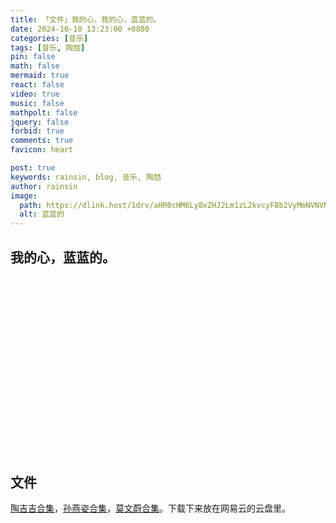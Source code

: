 ```yaml
---
title: 「文件」我的心，我的心，蓝蓝的。
date: 2024-10-10 13:23:00 +0800
categories: [音乐]
tags: [音乐, 陶喆]
pin: false
math: false
mermaid: true
react: false
video: true
music: false
mathpolt: false
jquery: false
forbid: true
comments: true
favicon: heart

post: true
keywords: rainsin, blog, 音乐, 陶喆
author: rainsin
image:
  path: https://dlink.host/1drv/aHR0cHM6Ly8xZHJ2Lm1zL2kvcyFBb2VyMmNVNVNsT0ZpWUVVU3ZFdndYMkRiM2VfRmc_ZT1EVzgwVVk.jpg
  alt: 蓝蓝的
---
```


## 我的心，蓝蓝的。

<div id="mse" style="width: 100%; aspect-ratio: 1920/1080;"></div>

<script>
window.load_event = {
    ...window.load_event,
    player_video: () => {

    let mseplayer = new Artplayer({
      container: '#mse',
      url: 'https://file.rainsin.cn/d/blog/music/%E6%B2%99%E6%BB%A9.mov',
      theme: "#1677b3",
        autoMini: true,
        flip: true,
        playbackRate: true,
        screenshot: true,
        hotkey: true,
        pip: true,
        mutex: true,
        fullscreen: true,
        fullscreenWeb: true,
        miniProgressBar: true,
        playsInline: true,
        setting: true,
        autoOrientation: true,
    });
    }
}
</script>

## 文件

[陶吉吉合集](https://pan.quark.cn/s/49d07c90357b)，[孙燕姿合集](https://pan.quark.cn/s/ba175104602a)，[莫文蔚合集](https://pan.quark.cn/s/f4c8ea5c5d6d)。下载下来放在网易云的云盘里。